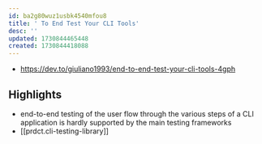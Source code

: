 ```yaml
---
id: ba2g80wuz1usbk4540mfou8
title: ' To End Test Your CLI Tools'
desc: ''
updated: 1730844465448
created: 1730844418088
---
```


- https://dev.to/giuliano1993/end-to-end-test-your-cli-tools-4gph

## Highlights

- end-to-end testing of the user flow through the various steps of a CLI application is hardly supported by the main testing frameworks
- [[prdct.cli-testing-library]]